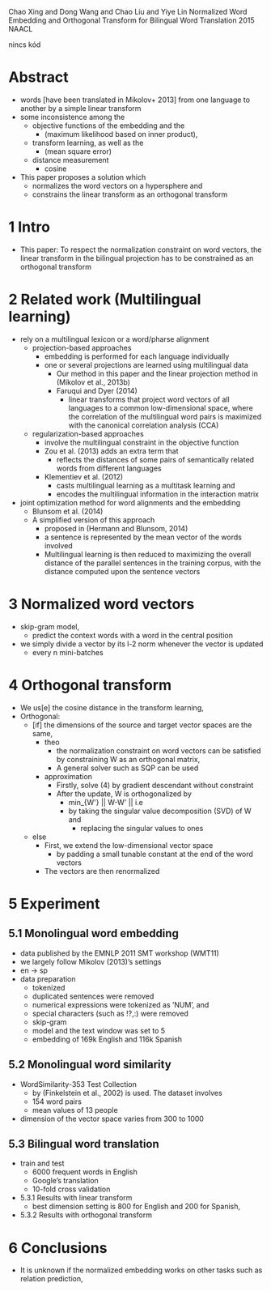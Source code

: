Chao Xing and Dong Wang and Chao Liu and Yiye Lin
Normalized Word Embedding and Orthogonal Transform
  for Bilingual Word Translation
2015 NAACL

nincs kód

# Abstract

* words [have been translated in Mikolov+ 2013] from one language to another
  by a simple linear transform
* some inconsistence among the
  * objective functions of the embedding and the
    * (maximum likelihood based on inner product),
  * transform learning, as well as the
    * (mean square error)
  * distance measurement
    * cosine
* This paper proposes a solution which
  * normalizes the word vectors on a hypersphere and
  * constrains the linear transform as an orthogonal transform

# 1 Intro

* This paper: To respect the normalization constraint on word vectors, the
  linear transform in the bilingual projection has to be constrained as an
  orthogonal transform

# 2 Related work (Multilingual learning)

* rely on a multilingual lexicon or a word/pharse alignment
  * projection-based approaches
    * embedding is performed for each language individually
    * one or several projections are learned using multilingual data
      * Our method in this paper and
        the linear projection method in (Mikolov et al., 2013b)
      * Faruqui and Dyer (2014)
        * linear transforms that project word vectors of all languages to a
          common low-dimensional space, where
          the correlation of the multilingual word pairs is maximized with the
          canonical correlation analysis (CCA)
  * regularization-based approaches
    * involve the multilingual constraint in the objective function
    * Zou et al. (2013) adds an extra term that
      * reflects the distances of some pairs of semantically related words from
        different languages
    * Klementiev et al. (2012)
      * casts multilingual learning as a multitask learning and
      * encodes the multilingual information in the interaction matrix
* joint optimization method for word alignments and the embedding
  * Blunsom et al. (2014)
  * A simplified version of this approach
    * proposed in (Hermann and Blunsom, 2014)
    * a sentence is represented by the mean vector of the words involved
    * Multilingual learning is then reduced to maximizing the overall distance
      of the parallel sentences in the training corpus, with the distance
      computed upon the sentence vectors

# 3 Normalized word vectors

* skip-gram model,
  * predict the context words with a word in the central position
* we simply divide a vector by its l-2 norm whenever the vector is updated
  * every n mini-batches

# 4 Orthogonal transform

* We us[e] the cosine distance in the transform learning,
* Orthogonal:
  * [if] the dimensions of the source and target vector spaces are the same,
    * theo
      * the normalization constraint on word vectors can be satisfied by
        constraining W as an orthogonal matrix,
      * A general solver such as SQP can be used
    * approximation
      * Firstly, solve (4) by gradient descendant without constraint
      * After the update, W is orthogonalized by
        * min_{W'} || W-W' || i.e
        * by taking the singular value decomposition (SVD) of W and
          * replacing the singular values to ones
  * else
    * First, we extend the low-dimensional vector space
      * by padding a small tunable constant at the end of the word vectors
    * The vectors are then renormalized

# 5 Experiment

## 5.1 Monolingual word embedding

* data published by the EMNLP 2011 SMT workshop (WMT11)
* we largely follow Mikolov (2013)’s settings
* en -> sp
* data preparation
  * tokenized
  * duplicated sentences were removed
  * numerical expressions were tokenized as ’NUM’, and
  * special characters (such as !?,:) were removed
  * skip-gram
  * model and the text window was set to 5
  * embedding of 169k English and 116k Spanish

## 5.2 Monolingual word similarity

* WordSimilarity-353 Test Collection
  * by (Finkelstein et al., 2002) is used. The dataset involves
  * 154 word pairs
  * mean values of 13 people
* dimension of the vector space varies from 300 to 1000

## 5.3 Bilingual word translation

* train and test
  * 6000 frequent words in English
  * Google’s translation
  * 10-fold cross validation
* 5.3.1 Results with linear transform
  * best dimension setting is 800 for English and 200 for Spanish,
* 5.3.2 Results with orthogonal transform

# 6 Conclusions

* It is unknown if the normalized embedding works on other tasks such as
  relation prediction,
